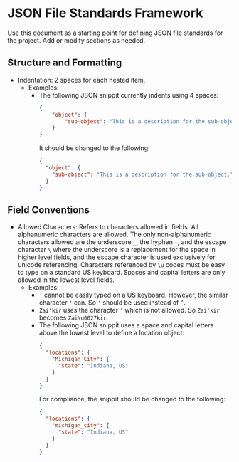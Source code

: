 # JSON File Standards Framework

Use this document as a starting point for defining JSON file standards for the project. Add or modify sections as needed.

## Structure and Formatting

- Indentation: 2 spaces for each nested item.
  - Examples:
    - The following JSON snippit currently indents using 4 spaces:
      ```JSON
      {
          "object": {
              "sub-object": "This is a description for the sub-object."
          }
      }
      ```
      It should be changed to the following:
      ```JSON
      {
        "object": {
          "sub-object": "This is a description for the sub-object."
        }
      }
      ```

## Field Conventions

- Allowed Characters: Refers to characters allowed in fields. All alphanumeric characters are allowed. The only non-alphanumeric characters allowed are the underscore `_`, the hyphen `-`, and the escape character `\` where the underscore is a replacement for the space in higher level fields, and the escape character is used exclusively for unicode referencing. Characters referenced by `\u` codes must be easy to type on a standard US keyboard. Spaces and capital letters are only allowed in the lowest level fields.
  - Examples:
    - `’` cannot be easily typed on a US keyboard. However, the similar character `'` can. So `'` should be used instead of `’`.
    - `Zai'kir` uses the character `'` which is not allowed. So `Zai'kir` becomes `Zai\u0027kir`.
    - The following JSON snippit uses a space and capital letters above the lowest level to define a location object:
      ```JSON
      {
        "locations": {
          "Michigan City": {
            "state": "Indiana, US"
          }
        }
      }
      ```
      For compliance, the snippit should be changed to the following:
      ```JSON
      {
        "locations": {
          "michigan_city": {
            "state": "Indiana, US"
          }
        }
      }
      ```
